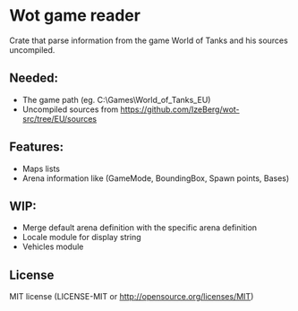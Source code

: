 # Wot game reader

Crate that parse information from the game World of Tanks and his sources uncompiled.

## Needed:
- The game path (eg. C:\Games\World_of_Tanks_EU)<br>
- Uncompiled sources from https://github.com/IzeBerg/wot-src/tree/EU/sources

## Features:
- Maps lists
- Arena information like (GameMode, BoundingBox, Spawn points, Bases)

## WIP:
- Merge default arena definition with the specific arena definition
- Locale module for display string
- Vehicles module

## License
MIT license (LICENSE-MIT or http://opensource.org/licenses/MIT)
